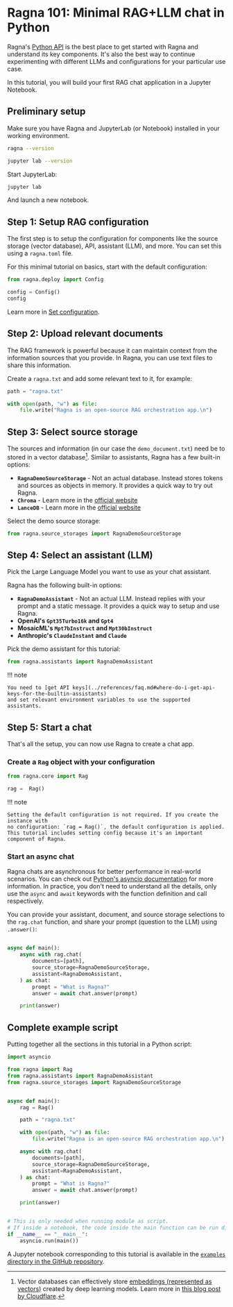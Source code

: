 # Ragna 101: Minimal RAG+LLM chat in Python

Ragna's [Python API](../references/python-api.md) is the best place to get started with
Ragna and understand its key components. It's also the best way to continue
experimenting with different LLMs and configurations for your particular use case.

In this tutorial, you will build your first RAG chat application in a Jupyter Notebook.

## Preliminary setup

Make sure you have Ragna and JupyterLab (or Notebook) installed in your working
environment.

```bash
ragna --version

jupyter lab --version
```

Start JupyterLab:

```bash
jupyter lab
```

And launch a new notebook.

## Step 1: Setup RAG configuration

The first step is to setup the configuration for components like the source storage
(vector database), API, assistant (LLM), and more. You can set this using a `ragna.toml`
file.

For this minimal tutorial on basics, start with the default configuration:

```python
from ragna.deploy import Config

config = Config()
config
```

Learn more in [Set configuration](../how-tos/set-configuration.md).

## Step 2: Upload relevant documents

The RAG framework is powerful because it can maintain context from the information
sources that you provide. In Ragna, you can use text files to share this information.

Create a `ragna.txt` and add some relevant text to it, for example:

```python
path = "ragna.txt"

with open(path, "w") as file:
    file.write("Ragna is an open-source RAG orchestration app.\n")
```

## Step 3: Select source storage

The sources and information (in our case the `demo_document.txt`) need be to stored in a
vector database[^1]. Similar to assistants, Ragna has a few built-in options:

-   **`RagnaDemoSourceStorage`** - Not an actual database. Instead stores tokens and
    sources as objects in memory. It provides a quick way to try out Ragna.
-   **`Chroma`** - Learn more in the [official website](https://www.trychroma.com/)
-   **`LanceDB`** - Learn more in the [official website](https://lancedb.com/)

[^1]:
    Vector databases can effectively store
    [embeddings (represented as vectors)](https://platform.openai.com/docs/guides/embeddings/what-are-embeddings)
    created by deep learning models. Learn more in
    [this blog post by Cloudflare](https://www.cloudflare.com/en-gb/learning/ai/what-is-vector-database/).

Select the demo source storage:

```python
from ragna.source_storages import RagnaDemoSourceStorage
```

## Step 4: Select an assistant (LLM)

Pick the Large Language Model you want to use as your chat assistant.

Ragna has the following built-in options:

-   **`RagnaDemoAssistant`** - Not an actual LLM. Instead replies with your prompt and a
    static message. It provides a quick way to setup and use Ragna.
-   **OpenAI's `Gpt35Turbo16k` and `Gpt4`**
-   **MosaicML's `Mpt7bInstruct` and `Mpt30bInstruct`**
-   **Anthropic's `ClaudeInstant` and `Claude`**

Pick the demo assistant for this tutorial:

```python
from ragna.assistants import RagnaDemoAssistant
```

!!! note

    You need to [get API keys](../references/faq.md#where-do-i-get-api-keys-for-the-builtin-assistants)
    and set relevant environment variables to use the supported assistants.

## Step 5: Start a chat

That's all the setup, you can now use Ragna to create a chat app.

### Create a `Rag` object with your configuration

```python
from ragna.core import Rag

rag =  Rag()
```

!!! note

    Setting the default configuration is not required. If you create the instance with
    no configuration: `rag = Rag()`, the default configuration is applied.
    This tutorial includes setting config because it's an important component of Ragna.

### Start an async chat

Ragna chats are asynchronous for better performance in real-world scenarios. You can
check out
[Python's asyncio documentation](https://docs.python.org/3/library/asyncio.html) for
more information. In practice, you don't need to understand all the details, only use
the `async` and `await` keywords with the function definition and call respectively.

You can provide your assistant, document, and source storage selections to the
`rag.chat` function, and share your prompt (question to the LLM) using `.answer()`:

```python

async def main():
    async with rag.chat(
        documents=[path],
        source_storage=RagnaDemoSourceStorage,
        assistant=RagnaDemoAssistant,
    ) as chat:
        prompt = "What is Ragna?"
        answer = await chat.answer(prompt)

    print(answer)
```

## Complete example script

Putting together all the sections in this tutorial in a Python script:

```python
import asyncio

from ragna import Rag
from ragna.assistants import RagnaDemoAssistant
from ragna.source_storages import RagnaDemoSourceStorage


async def main():
    rag = Rag()

    path = "ragna.txt"

    with open(path, "w") as file:
        file.write("Ragna is an open-source RAG orchestration app.\n")

    async with rag.chat(
        documents=[path],
        source_storage=RagnaDemoSourceStorage,
        assistant=RagnaDemoAssistant,
    ) as chat:
        prompt = "What is Ragna?"
        answer = await chat.answer(prompt)

    print(answer)


# This is only needed when running module as script.
# If inside a notebook, the code inside the main function can be run directly.
if __name__ == "__main__":
    asyncio.run(main())
```

A Jupyter notebook corresponding to this tutorial is available in the
[`examples` directory in the GitHub repository](https://github.com/Quansight/ragna/blob/main/examples/python_api/python_api.ipynb).
